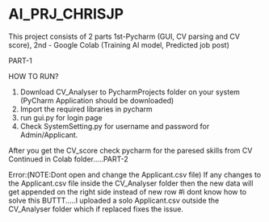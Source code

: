 # AI_PRJ_CHRISJP

This project consists of 2 parts 1st-Pycharm (GUI, CV parsing and CV score), 2nd - Google Colab (Training AI model, Predicted job post)

PART-1

HOW TO RUN?
1. Download CV_Analyser to PycharmProjects folder on your system (PyCharm Application should be downloaded)
2. Import the required libraries in pycharm 
3. run gui.py for login page 
4. Check SystemSetting.py for username and password for Admin/Applicant.


After you get the CV_score check pycharm for the paresed skills from CV 
Continued in Colab folder.....PART-2

Error:(NOTE:Dont open and change the Applicant.csv file)
If any changes to the Applicant.csv file inside the CV_Analyser folder then the new data will get appended on the right side instead of new row 
#i dont know how to solve this BUTTT.....I uploaded a solo Applicant.csv outside the CV_Analyser folder which if replaced fixes the issue.
